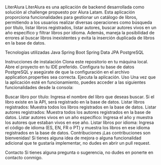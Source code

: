 LiterAlura
LiterAlura es una aplicación de backend desarrollada como solución al challenge propuesto por Alura Latam. Esta aplicación proporciona funcionalidades para gestionar un catálogo de libros, permitiendo a los usuarios realizar diversas operaciones como búsqueda por título, listar libros registrados, listar autores, buscar autores vivos en un año específico y filtrar libros por idioma. Además, maneja la posibilidad de errores al buscar libros inexistentes y evita la inserción duplicada de libros en la base de datos.

Tecnologías utilizadas
Java
Spring Boot
Spring Data JPA
PostgreSQL

Instrucciones de instalación
Clona este repositorio en tu máquina local.
Abre el proyecto en tu IDE preferido.
Configura tu base de datos PostgreSQL y asegúrate de que la configuración en el archivo application.properties sea correcta.
Ejecuta la aplicación.
Uso
Una vez que la aplicación esté en funcionamiento, puedes acceder a las siguientes funcionalidades desde la consola:

Buscar libro por título: Ingresa el nombre del libro que deseas buscar. Si el libro existe en la API, será registrado en la base de datos.
Listar libros registrados: Muestra todos los libros registrados en la base de datos.
Listar autores registrados: Muestra todos los autores registrados en la base de datos.
Listar autores vivos en un año específico: Ingresa el año y muestra los autores que estaban vivos en ese año.
Listar libros por idioma: Ingresa el código de idioma (ES, EN, FR o PT) y muestra los libros en ese idioma registrados en la base de datos.
Contribuciones
¡Las contribuciones son bienvenidas! Si tienes alguna idea de mejora o alguna funcionalidad adicional que te gustaría implementar, no dudes en abrir un pull request.

Contacto
Si tienes alguna pregunta o sugerencia, no dudes en ponerte en contacto conmigo.